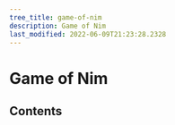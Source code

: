 ```yaml
---
tree_title: game-of-nim
description: Game of Nim
last_modified: 2022-06-09T21:23:28.2328
---
```


# Game of Nim

## Contents
